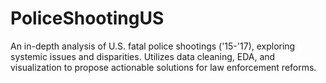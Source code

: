 # PoliceShootingUS
An in-depth analysis of U.S. fatal police shootings ('15-'17), exploring systemic issues and disparities. Utilizes data cleaning, EDA, and visualization to propose actionable solutions for law enforcement reforms.
